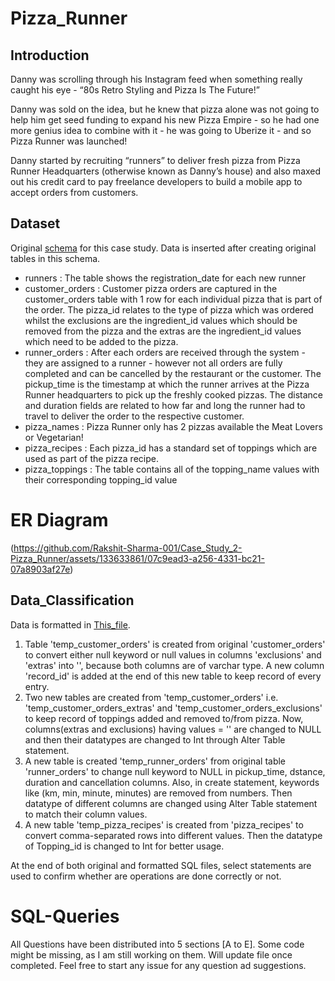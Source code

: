 # Pizza_Runner
 ## __Introduction__
  Danny was scrolling through his Instagram feed when something really caught his eye - “80s Retro Styling and Pizza Is The Future!”

Danny was sold on the idea, but he knew that pizza alone was not going to help him get seed funding to expand his new Pizza Empire - so he had one more genius idea to combine with it - he was going to Uberize it - and so Pizza Runner was launched!

Danny started by recruiting “runners” to deliver fresh pizza from Pizza Runner Headquarters (otherwise known as Danny’s house) and also maxed out his credit card to pay freelance developers to build a mobile app to accept orders from customers.
 ## __Dataset__
 Original <a href =https://github.com/Rakshit-Sharma-001/Case_Study_2-Pizza_Runner/blob/main/Schema.sql >schema</a> for this case study. Data is inserted after creating original tables in this schema.

- runners : The table shows the registration_date for each new runner
- customer_orders : Customer pizza orders are captured in the customer_orders table with 1 row for each individual pizza that is part of the order. The pizza_id relates to the type of pizza which was ordered whilst the exclusions are the ingredient_id values which should be removed from the pizza and the extras are the ingredient_id values which need to be added to the pizza.
- runner_orders : After each orders are received through the system - they are assigned to a runner - however not all orders are fully completed and can be cancelled by the restaurant or the customer. The pickup_time is the timestamp at which the runner arrives at the Pizza Runner headquarters to pick up the freshly cooked pizzas. The distance and duration fields are related to how far and long the runner had to travel to deliver the order to the respective customer.
- pizza_names : Pizza Runner only has 2 pizzas available the Meat Lovers or Vegetarian!
- pizza_recipes : Each pizza_id has a standard set of toppings which are used as part of the pizza recipe.
- pizza_toppings : The table contains all of the topping_name values with their corresponding topping_id value

# __ER Diagram__
 (https://github.com/Rakshit-Sharma-001/Case_Study_2-Pizza_Runner/assets/133633861/07c9ead3-a256-4331-bc21-07a8903af27e)
## __Data_Classification__
Data is formatted in <a href = https://github.com/Rakshit-Sharma-001/Case_Study_2-Pizza_Runner/blob/main/Formatting%20Initial%20Data.sql>This_file</a>. 
1. Table 'temp_customer_orders' is created from original 'customer_orders' to convert either null keyword or null values in columns 'exclusions' and 'extras' into '', because both columns are of varchar type. A new column 'record_id' is added at the end of this new table to keep record of every entry. 
2. Two new tables are created from 'temp_customer_orders' i.e. 'temp_customer_orders_extras' and 'temp_customer_orders_exclusions' to keep record of toppings added and removed to/from pizza. Now, columns(extras and exclusions) having values = '' are changed to NULL and then their datatypes are changed to Int through Alter Table statement.
3. A new table is created 'temp_runner_orders' from original table 'runner_orders' to change null keyword to NULL in pickup_time, dstance, duration and cancellation columns. Also, in create statement, keywords like (km, min, minute, minutes) are removed from numbers. Then datatype of  different columns are changed using Alter Table statement to match their column values.
4. A new table 'temp_pizza_recipes' is created from  'pizza_recipes' to convert comma-separated rows into different values. Then the datatype of Topping_id is changed to Int for better usage. 

At the end of both original and formatted SQL files, select statements are used to confirm whether are operations are done correctly or not. 
# __SQL-Queries__
All Questions have been distributed into 5 sections [A to E]. Some code might be missing, as I am still working on them. Will update file once completed. Feel free to start any issue for any question ad suggestions. 

